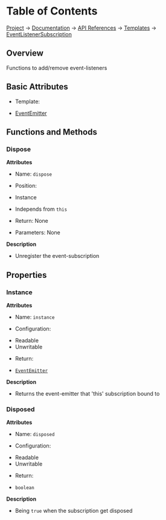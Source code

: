 # Table of Contents
[Project](https://github.com/ksxatompackages/quick-spawn) → [Documentation](../..) → [API References](..) → [Templates](.) → [EventListenerSubscription](./event-listener-subscription.md)

## Overview

Functions to add/remove event-listeners

## Basic Attributes

 * Template:
  - [EventEmitter](./event-emitter)

## Functions and Methods

### Dispose

**Attributes**

 * Name: `dispose`

 * Position:
  - Instance

 * Independs from `this`

 * Return: None

 * Parameters: None

**Description**

 * Unregister the event-subscription

## Properties

### Instance

**Attributes**

 * Name: `instance`

 * Configuration:
  - Readable
  - Unwritable

 * Return:
  - [`EventEmitter`](./event-emitter.md)

**Description**

 * Returns the event-emitter that 'this' subscription bound to

### Disposed

**Attributes**

 * Name: `disposed`

 * Configuration:
  - Readable
  - Unwritable

 * Return:
  - `boolean`

**Description**

 * Being `true` when the subscription get disposed
